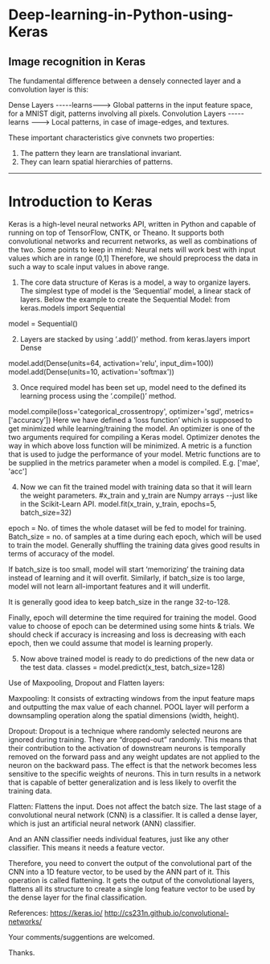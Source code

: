 # Deep-learning-in-Python-using-Keras
Image recognition in Keras
--------------------------------------------------------------------------------------------------------------------------
The fundamental difference between a densely connected layer and a convolution layer is this:

Dense Layers -----learns---> Global patterns in the input feature space, for a MNIST digit, patterns involving all pixels.
Convolution Layers -----learns ---> Local patterns, in case of image-edges, and textures. 

These important characteristics give convnets two properties:
1.	The pattern they learn are translational invariant.
2.	They can learn spatial hierarchies of patterns.
--------------------------------------------------------------------------------------------------------------------------
# Introduction to Keras
Keras is a high-level neural networks API, written in Python and capable of running on top of TensorFlow, CNTK, or Theano.
It supports both convolutional networks and recurrent networks, as well as combinations of the two.
Some points to keep in mind:
Neural nets will work best with input values which are in range (0,1]
Therefore, we should preprocess the data in such a way to scale input values in above range.
1.	The core data structure of Keras is a model, a way to organize layers.
The simplest type of model is the ‘Sequential’ model, a linear stack of layers.
Below the example to create the Sequential Model:
from keras.models import Sequential

model = Sequential()

2.	Layers are stacked by using ‘.add()’ method.
from keras.layers import Dense

model.add(Dense(units=64, activation='relu', input_dim=100))
model.add(Dense(units=10, activation='softmax'))

3.	Once required model has been set up, model need to the defined its learning process using the
‘.compile()’ method.

model.compile(loss='categorical_crossentropy',
              optimizer='sgd',
              metrics=['accuracy'])
Here we have defined a ‘loss function’ which is supposed to get minimized while learning/training the model.
An optimizer is one of the two arguments required for compiling a Keras model.
Optimizer denotes the way in which above loss function will be minimized.
 A metric is a function that is used to judge the performance of your model. Metric functions are to be supplied in the metrics parameter when a model is compiled. E.g. ['mae', 'acc']

4.	Now we can fit the trained model with training data so that it will learn the weight parameters.
   #x_train and y_train are Numpy arrays --just like in the Scikit-Learn API.
   model.fit(x_train, y_train, epochs=5, batch_size=32)

epoch = No. of times the whole dataset will be fed to model for training. 
Batch_size = no. of samples at a time during each epoch, which will be used to train the model. Generally shuffling the training data gives good results in terms of accuracy of the model.

If batch_size is too small, model will start ‘memorizing’ the training data instead of learning and it will overfit. Similarly, if batch_size is too large, model will not learn all-important features and it will underfit.

It is generally good idea to keep batch_size in the range 32-to-128.

Finally, epoch will determine the time required for training the model. Good value to choose of epoch can be determined using some hints & trials. We should check if accuracy is increasing and loss is decreasing with each epoch, then we could assume that model is learning properly.

5.	Now above trained model is ready to do predictions of the new data or the test data.
classes = model.predict(x_test, batch_size=128)


Use of Maxpooling, Dropout and Flatten layers:

Maxpooling: It consists of extracting windows from the input feature maps and outputting the max value of each channel.
POOL layer will perform a downsampling operation along the spatial dimensions (width, height).

Dropout: Dropout is a technique where randomly selected neurons are ignored during training. They are “dropped-out” randomly. This means that their contribution to the activation of downstream neurons is temporally removed on the forward pass and any weight updates are not applied to the neuron on the backward pass. The effect is that the network becomes less sensitive to the specific weights of neurons. This in turn results in a network that is capable of better generalization and is less likely to overfit the training data.

Flatten: Flattens the input. Does not affect the batch size. The last stage of a convolutional neural network (CNN) is a classifier. It is called a dense layer, which is just an artificial neural network (ANN) classifier.

And an ANN classifier needs individual features, just like any other classifier. This means it needs a feature vector.

Therefore, you need to convert the output of the convolutional part of the CNN into a 1D feature vector, to be used by the ANN part of it. This operation is called flattening. It gets the output of the convolutional layers, flattens all its structure to create a single long feature vector to be used by the dense layer for the final classification.

References: https://keras.io/
            http://cs231n.github.io/convolutional-networks/ 


Your comments/suggentions are welcomed. 

Thanks. 



